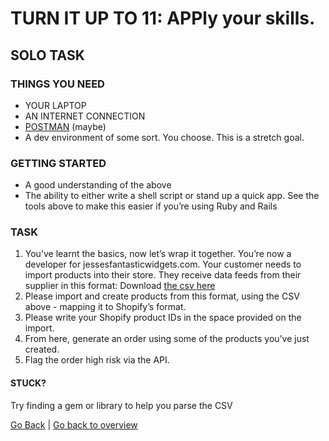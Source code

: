 # TURN IT UP TO 11: APPly your skills.

## SOLO TASK

### THINGS YOU NEED
- YOUR LAPTOP
- AN INTERNET CONNECTION
- [POSTMAN](https://www.getpostman.com/) (maybe)
- A dev environment of some sort. You choose. This is a stretch goal.

### GETTING STARTED
- A good understanding of the above
- The ability to either write a shell script or stand up a quick app. See the tools above to make this easier if you’re using Ruby and Rails

### TASK
1. You’ve learnt the basics, now let’s wrap it together. You’re now a developer for jessesfantasticwidgets.com. Your customer needs to import products into their store. They receive data feeds from their supplier in this format: Download [the csv here](/assets/techyon_workshop_import.csv)
2. Please import and create products from this format, using the CSV above - mapping it to Shopify’s format.
3. Please write your Shopify product IDs in the space provided on the import.
4. From here, generate an order using some of the products you’ve just created.
5. Flag the order high risk via the API.

#### STUCK?
Try finding a gem or library to help you parse the CSV

[Go Back](task9.md) | [Go back to overview](index.md)
